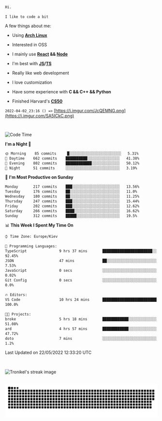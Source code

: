 ```
Hi.

I like to code a bit
```

A few things about me:

-   Using **[Arch Linux](https://archlinux.org/)**

-   Interested in OSS

-   I mainly use **[React](https://reactjs.org/) && [Node](https://nodejs.org/en/)**

-   I'm best with **[JS](https://www.javascript.com/)/[TS](https://www.typescriptlang.org/)**

-   Really like web development

-   I love customization

-   Have some experience with **C && C++ && Python**

-   Finished Harvard's **[CS50](https://cs50.harvard.edu)**

`2022-04-02_23:16 () =>` [https://i.imgur.com/JcQEMNG.png](https://i.imgur.com/SA5ICkC.png)

<br>

<!--START_SECTION:waka-->
![Code Time](http://img.shields.io/badge/Code%20Time-638%20hrs%2020%20mins-blue)

**I'm a Night 🦉** 

```text
🌞 Morning    85 commits     █░░░░░░░░░░░░░░░░░░░░░░░░   5.31% 
🌆 Daytime    662 commits    ██████████░░░░░░░░░░░░░░░   41.38% 
🌃 Evening    802 commits    ████████████░░░░░░░░░░░░░   50.12% 
🌙 Night      51 commits     ░░░░░░░░░░░░░░░░░░░░░░░░░   3.19%

```
📅 **I'm Most Productive on Sunday** 

```text
Monday       217 commits    ███░░░░░░░░░░░░░░░░░░░░░░   13.56% 
Tuesday      176 commits    ██░░░░░░░░░░░░░░░░░░░░░░░   11.0% 
Wednesday    180 commits    ██░░░░░░░░░░░░░░░░░░░░░░░   11.25% 
Thursday     247 commits    ███░░░░░░░░░░░░░░░░░░░░░░   15.44% 
Friday       202 commits    ███░░░░░░░░░░░░░░░░░░░░░░   12.62% 
Saturday     266 commits    ████░░░░░░░░░░░░░░░░░░░░░   16.62% 
Sunday       312 commits    █████░░░░░░░░░░░░░░░░░░░░   19.5%

```


📊 **This Week I Spent My Time On** 

```text
⌚︎ Time Zone: Europe/Kiev

💬 Programming Languages: 
TypeScript               9 hrs 37 mins       ███████████████████████░░   92.45% 
JSON                     47 mins             ██░░░░░░░░░░░░░░░░░░░░░░░   7.53% 
JavaScript               0 secs              ░░░░░░░░░░░░░░░░░░░░░░░░░   0.02% 
Git Config               0 secs              ░░░░░░░░░░░░░░░░░░░░░░░░░   0.0%

🔥 Editors: 
VS Code                  10 hrs 24 mins      █████████████████████████   100.0%

🐱‍💻 Projects: 
broke                    5 hrs 18 mins       ████████████░░░░░░░░░░░░░   51.08% 
ard                      4 hrs 57 mins       ████████████░░░░░░░░░░░░░   47.72% 
doto                     7 mins              ░░░░░░░░░░░░░░░░░░░░░░░░░   1.2%

```


 Last Updated on 22/05/2022 12:33:20 UTC
<!--END_SECTION:waka-->

<br>

<p><img align="center" src="https://github-readme-streak-stats.herokuapp.com/?user=Tronikelis&theme=dark" alt="Tronikel's streak image" /></p>

<br>

<img title="" src="https://raw.githubusercontent.com/Tronikelis/Tronikelis/output/github-contribution-grid-snake.svg" alt="very cool snake thingey" data-align="left">
